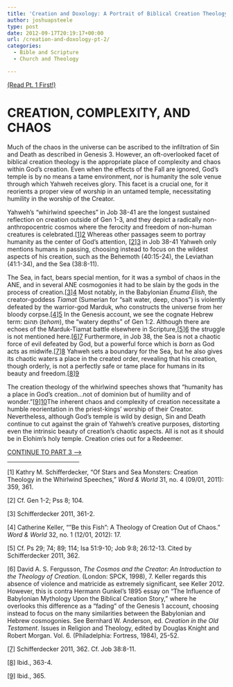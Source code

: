 ```yaml
---
title: 'Creation and Doxology: A Portrait of Biblical Creation Theology (pt. 2)'
author: joshuapsteele
type: post
date: 2012-09-17T20:19:17+00:00
url: /creation-and-doxology-pt-2/
categories:
  - Bible and Scripture
  - Church and Theology

---
```

[(Read Pt. 1 First!)][1]

<h1 style="text-align: left;" align="center">
  CREATION, COMPLEXITY, AND CHAOS
</h1>

Much of the chaos in the universe can be ascribed to the infiltration of Sin and Death as described in Genesis 3. However, an oft-overlooked facet of biblical creation theology is the appropriate place of complexity and chaos within God’s creation. Even when the effects of the Fall are ignored, God’s temple is by no means a tame environment, nor is humanity the sole venue through which Yahweh receives glory. This facet is a crucial one, for it reorients a proper view of worship in an untamed temple, necessitating humility in the worship of the Creator.  
<!--more-->

  
Yahweh’s “whirlwind speeches” in Job 38-41 are the longest sustained reflection on creation outside of Gen 1-3, and they depict a radically non-anthropocentric cosmos where the ferocity and freedom of non-human creatures is celebrated.[[1]][2] Whereas other passages seem to portray humanity as the center of God’s attention, [[2]][3] in Job 38-41 Yahweh only mentions humans in passing, choosing instead to focus on the wildest aspects of his creation, such as the Behemoth (40:15-24), the Leviathan (41:1-34), and the Sea (38:8-11).

The Sea, in fact, bears special mention, for it was a symbol of chaos in the ANE, and in several ANE cosmogonies it had to be slain by the gods in the process of creation.[[3]][4] Most notably, in the Babylonian _Enuma Elish_, the creator-goddess _Tiamat_ (Sumerian for “salt water, deep, chaos”) is violently defeated by the warrior-god Marduk, who constructs the universe from her bloody corpse.[[4]][5] In the Genesis account, we see the cognate Hebrew term: תְּהוֹם (_tehom_), the “watery depths” of Gen 1:2. Although there are echoes of the Marduk-Tiamat battle elsewhere in Scripture,[[5]][6] the struggle is not mentioned here.[[6]][7] Furthermore, in Job 38, the Sea is not a chaotic force of evil defeated by God, but a powerful force which is _born_ as God acts as midwife.[[7]][8] Yahweh sets a boundary for the Sea, but he also gives its chaotic waters a place in the created order, revealing that his creation, though orderly, is not a perfectly safe or tame place for humans in its beauty and freedom.[[8]][9]

The creation theology of the whirlwind speeches shows that “humanity has a place in God’s creation…not of dominion but of humility and of wonder.”[[9]][10]The inherent chaos and complexity of creation necessitate a humble reorientation in the priest-kings’ worship of their Creator. Nevertheless, although God’s temple is wild by design, Sin and Death continue to cut against the grain of Yahweh’s creative purposes, distorting even the intrinsic beauty of creation’s chaotic aspects. All is not as it should be in Elohim’s holy temple. Creation cries out for a Redeemer.

[CONTINUE TO PART 3 &#8211;>][11]

<div>
  <hr align="left" size="1" width="33%" />
  
  <div>
    <p>
      [1] Kathry M. Schifferdecker, &#8220;Of Stars and Sea Monsters: Creation Theology in the Whirlwind Speeches,&#8221; <em>Word & World</em> 31, no. 4 (09/01, 2011): 359, 361.
    </p>
  </div>
  
  <div>
    <p>
      [2] Cf. Gen 1-2; Pss 8; 104.
    </p>
  </div>
  
  <div>
    <p>
      [3] Schifferdecker 2011, 361-2.
    </p>
  </div>
  
  <div>
    <p>
      [4] Catherine Keller, &#8220;&#8221;Be this Fish&#8221;: A Theology of Creation Out of Chaos.&#8221; <em>Word & World</em> 32, no. 1 (12/01, 2012): 17.
    </p>
  </div>
  
  <div>
    <p>
      [5] Cf. Ps 29; 74; 89; 114; Isa 51:9-10; Job 9:8; 26:12-13. Cited by Schifferdecker 2011, 362.
    </p>
  </div>
  
  <div>
    <p>
      [6] David A. S. Fergusson, <em>The Cosmos and the Creator: An Introduction to the Theology of Creation</em>. (London: SPCK, 1998), 7. Keller regards this absence of violence and matricide as extremely significant, see Keller 2012. However, this is contra Hermann Gunkel’s 1895 essay on “The Influence of Babylonian Mythology Upon the Biblical Creation Story,” where he overlooks this difference as a “fading” of the Genesis 1 account, choosing instead to focus on the many similarities between the Babylonian and Hebrew cosmogonies. See Bernhard W. Anderson, ed. <em>Creation in the Old Testament</em>. Issues in Religion and Theology, edited by Douglas Knight and Robert Morgan. Vol. 6. (Philadelphia: Fortress, 1984), 25-52.
    </p>
  </div>
  
  <div>
    <p>
      <a title="" href="/Users/Josh/Downloads/CREATION%20(2).docx#_ftnref7">[7]</a> Schifferdecker 2011, 362. Cf. Job 38:8-11.
    </p>
  </div>
  
  <div>
    <p>
      <a title="" href="/Users/Josh/Downloads/CREATION%20(2).docx#_ftnref8">[8]</a> Ibid., 363-4.
    </p>
  </div>
  
  <div>
    <p>
      <a title="" href="/Users/Josh/Downloads/CREATION%20(2).docx#_ftnref9">[9]</a> Ibid., 365.
    </p>
  </div>
</div>

 [1]: https://joshuapsteele.com/2012/09/17/creation-and-doxology-pt-1/ "Creation and Doxology (pt. 1)"
 [2]: /Users/Josh/Downloads/CREATION%20(2).docx#_ftn1 ""
 [3]: /Users/Josh/Downloads/CREATION%20(2).docx#_ftn2 ""
 [4]: /Users/Josh/Downloads/CREATION%20(2).docx#_ftn3 ""
 [5]: /Users/Josh/Downloads/CREATION%20(2).docx#_ftn4 ""
 [6]: /Users/Josh/Downloads/CREATION%20(2).docx#_ftn5 ""
 [7]: /Users/Josh/Downloads/CREATION%20(2).docx#_ftn6 ""
 [8]: /Users/Josh/Downloads/CREATION%20(2).docx#_ftn7 ""
 [9]: /Users/Josh/Downloads/CREATION%20(2).docx#_ftn8 ""
 [10]: /Users/Josh/Downloads/CREATION%20(2).docx#_ftn9 ""
 [11]: https://joshuapsteele.com/2012/09/18/creation-and-doxology-pt-3/ "Creation and Doxology (pt. 3)"